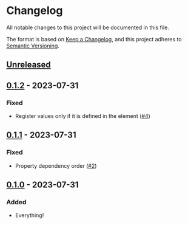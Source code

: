 # Changelog

All notable changes to this project will be documented in this file.

The format is based on [Keep a Changelog](https://keepachangelog.com/en/1.0.0/),
and this project adheres to [Semantic Versioning](https://semver.org/spec/v2.0.0.html).

## [Unreleased]

## [0.1.2] - 2023-07-31

### Fixed

- Register values only if it is defined in the element ([#4](https://github.com/Ambiki/impulse/pull/4))

## [0.1.1] - 2023-07-31

### Fixed

- Property dependency order ([#2](https://github.com/Ambiki/impulse/pull/2))

## [0.1.0] - 2023-07-31

### Added

- Everything!

[unreleased]: https://github.com/Ambiki/impulse/compare/v0.1.2...HEAD
[0.1.2]: https://github.com/Ambiki/impulse/compare/v0.1.1...v0.1.2
[0.1.1]: https://github.com/Ambiki/impulse/compare/v0.1.0...v0.1.1
[0.1.0]: https://github.com/Ambiki/impulse/releases/tag/v0.1.0
